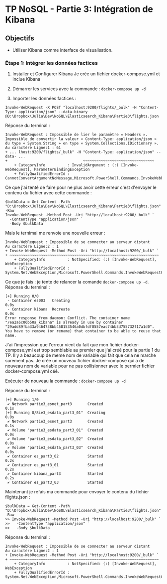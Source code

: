 # TP NoSQL - Partie 3: Intégration de Kibana

## Objectifs
- Utiliser Kibana comme interface de visualisation.

### Étape 1: Intégrer les données factices

1. Installer et Configurer Kibana
Je crée un fichier docker-compose.yml et inclue Kibana

2. Démarrer les services avec la commande : `docker-compose up -d`

3. Importer les données factices :
```
Invoke-WebRequest -X POST "localhost:9200/flights/_bulk" -H "Content-Type: application/json" --data-binary @D:\Dropbox\Julia\Dev\NoSQL\Elasticsearch_Kibana\Partie3\flights.json
```

Réponse du terminal : 

```
Invoke-WebRequest : Impossible de lier le paramètre « Headers ». Impossible de convertir la valeur « Content-Type: application/json » du type « System.String » en type « System.Collections.IDictionary ».
Au caractère Ligne:1 : 61
+ ... lhost:9200/flights/_bulk" -H "Content-Type: application/json" --data- ...
+                                  ~~~~~~~~~~~~~~~~~~~~~~~~~~~~~~~~
    + CategoryInfo          : InvalidArgument : (:) [Invoke-WebRequest], ParameterBindingException
    + FullyQualifiedErrorId : CannotConvertArgumentNoMessage,Microsoft.PowerShell.Commands.InvokeWebRequestCommand
```
Ce que j'ai tenté de faire pour ne plus avoir cette erreur c'est d'envoyer le contenu du fichier avec cette commande : 
```
$bulkData = Get-Content -Path "D:\Dropbox\Julia\Dev\NoSQL\Elasticsearch_Kibana\Partie3\flights.json" -Raw
Invoke-WebRequest -Method Post -Uri "http://localhost:9200/_bulk" `
  -ContentType "application/json" `
  -Body $bulkData
```

Mais le ternimal me renvoie une nouvelle erreur : 
```
Invoke-WebRequest : Impossible de se connecter au serveur distant
Au caractère Ligne:2 : 1
+ Invoke-WebRequest -Method Post -Uri "http://localhost:9200/_bulk" `
+ ~~~~~~~~~~~~~~~~~~~~~~~~~~~~~~~~~~~~~~~~~~~~~~~~~~~~~~~~~~~~~~~~~~~
    + CategoryInfo          : NotSpecified: (:) [Invoke-WebRequest], WebException
    + FullyQualifiedErrorId : System.Net.WebException,Microsoft.PowerShell.Commands.InvokeWebRequestCommand
```

Ce que je fais : je tente de relancer la comande `docker-compose up -d`.
Réponse du terminal : 
```
[+] Running 0/0
 - Container es003   Creating                                                                                                                                                                                    0.0s 
 - Container kibana  Recreate                                                                                                                                                                                    0.0s 
Error response from daemon: Conflict. The container name "/ea2a6c06b50a_kibana" is already in use by container "29add89fba33a9464738bb458153546a0dbfdf8557eac74bb3d755732f17a1d0". You have to remove (or rename) that container to be able to reuse that name.
```

J'ai l'impression que l'erreur vient du fait que mon fichier docker-compose.yml est trop semblable au premier que j'ai créé pour la partie 1 du TP. Il y a beaucoup de meme nom de variable qui fait que cela ne marche surement pas. Je crée un nouveau fichier docker-compose qui a de nouveau nom de variable pour ne pas collisionner avec le permier fichier docker-compose.yml céé.

Exécuter de nouveau la commande : `docker-compose up -d`

Réponse du terminal : 
```
[+] Running 1/0
 ✔ Network partie3_esnet_part3       Created                                                                                                                                                                     0.1s 
[+] Running 8/8ie3_esdata_part3_01"  Creating                                                                                                                                                                    0.0s 
 ✔ Network partie3_esnet_part3       Created                                                                                                                                                                     0.1s 
 ✔ Volume "partie3_esdata_part3_01"  Created                                                                                                                                                                     0.0s 
 ✔ Volume "partie3_esdata_part3_02"  Created                                                                                                                                                                     0.0s 
 ✔ Volume "partie3_esdata_part3_03"  Created                                                                                                                                                                     0.0s 
 ✔ Container es_part3_02             Started                                                                                                                                                                     0.2s 
 ✔ Container es_part3_01             Started                                                                                                                                                                     0.2s 
 ✔ Container kibana_part3            Started                                                                                                                                                                     0.2s 
 ✔ Container es_part3_03             Started      
 ```

 Maintenant je refais ma commande pour envoyer le contenu du fichier flights.json :
 ```
 $bulkData = Get-Content -Path "D:\Dropbox\Julia\Dev\NoSQL\Elasticsearch_Kibana\Partie3\flights.json" -Raw
>> Invoke-WebRequest -Method Post -Uri "http://localhost:9200/_bulk" `
>>   -ContentType "application/json" `
>>   -Body $bulkData
```

Réponse du terminal : 
```
Invoke-WebRequest : Impossible de se connecter au serveur distant
Au caractère Ligne:2 : 1
+ Invoke-WebRequest -Method Post -Uri "http://localhost:9200/_bulk" `
+ ~~~~~~~~~~~~~~~~~~~~~~~~~~~~~~~~~~~~~~~~~~~~~~~~~~~~~~~~~~~~~~~~~~~
    + CategoryInfo          : NotSpecified: (:) [Invoke-WebRequest], WebException
    + FullyQualifiedErrorId : System.Net.WebException,Microsoft.PowerShell.Commands.InvokeWebRequestCommand
```
